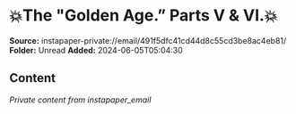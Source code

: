 # 💥The "Golden Age.” Parts V & VI.💥

**Source:** instapaper-private://email/491f5dfc41cd44d8c55cd3be8ac4eb81/
**Folder:** Unread
**Added:** 2024-06-05T05:04:30




## Content
*Private content from instapaper_email*
